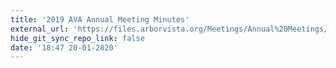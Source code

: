 ```yaml
---
title: '2019 AVA Annual Meeting Minutes'
external_url: 'https://files.arborvista.org/Meetings/Annual%20Meetings/AVHOA%20Annual%20Meeting%20Minutes%202019-1.pdf'
hide_git_sync_repo_link: false
date: '18:47 20-01-2020'
---
```


